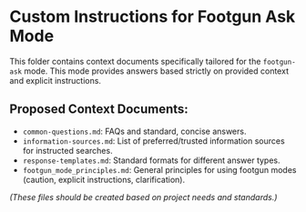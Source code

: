 # Custom Instructions for Footgun Ask Mode

This folder contains context documents specifically tailored for the `footgun-ask` mode. This mode provides answers based strictly on provided context and explicit instructions.

## Proposed Context Documents:

*   `common-questions.md`: FAQs and standard, concise answers.
*   `information-sources.md`: List of preferred/trusted information sources for instructed searches.
*   `response-templates.md`: Standard formats for different answer types.
*   `footgun_mode_principles.md`: General principles for using footgun modes (caution, explicit instructions, clarification).

*(These files should be created based on project needs and standards.)*